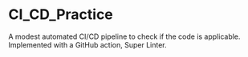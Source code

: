 # CI_CD_Practice

A modest automated CI/CD pipeline to check if the code is applicable.
Implemented with a GitHub action, Super Linter.
